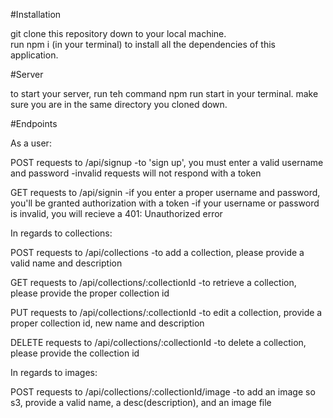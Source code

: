 #Installation

git clone this repository down to your local machine.  
run npm i (in your terminal) to install all the dependencies of this application. 

#Server

to start your server, run teh command npm run start in your terminal. make sure you are in the same directory you cloned down.  

#Endpoints

As a user:

POST requests to /api/signup
-to 'sign up', you must enter a valid username and password
-invalid requests will not respond with a token

GET requests to /api/signin
-if you enter a proper username and password, you'll be granted authorization with a token
-if your username or password is invalid, you will recieve a 401: Unauthorized error


In regards to collections:

POST requests to /api/collections
-to add a collection, please provide a valid name and description

GET requests to /api/collections/:collectionId
-to retrieve a collection, please provide the proper collection id

PUT requests to /api/collections/:collectionId
-to edit a collection, provide a proper collection id, new name and description

DELETE requests to /api/collections/:collectionId
-to delete a collection, please provide the collection id

In regards to images:

POST requests to /api/collections/:collectionId/image
-to add an image so s3, provide a valid name, a desc(description), and an image file



